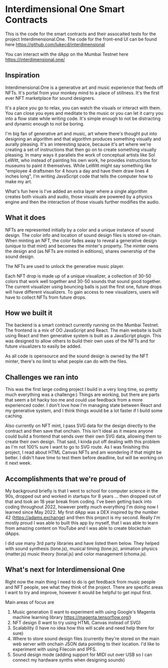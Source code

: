 # Interdimensional One Smart Contracts
This is the code for the smart contracts and their assocaited tests for the project Interdimensional.One.
The code for the front-end UI can be found here https://github.com/lukecd/interdimensional

You can interact with the dApp on the Mumbai Testnet here
https://interdimensional.one/

## Inspiration
Interdimensional.One is a generative art and music experience that feeds off NFTs. It's portal from your monkey mind to a place of stillness. It's the first ever NFT marketplace for sound designers.

It's a place you go to relax, you can watch the visuals or interact with them. You can close you eyes and meditate to the music or you can let it carry you into a flow state while writing code. It's simple enough to not be distracting and dynamic enough to not be boring. 

I'm big fan of generative art and music, art where there's thought put into designing an algorithm and that algorithm produces something visually and aurally pleasing. It's an interesting space, because it's art where we're creating a set of instructions that then go on to create something visually pleasing. In many ways it parallels the work of conceptual artists like Sol LeWitt, who instead of painting his own work, he provides instructions for museums to paint it themselves. While LeWitt might say something like "employee 4 draftsmen for 4 hours a day and have them draw lines 4 inches long", I'm writing JavaScript code that tells the computer how to make my art.

What's fun here is I've added an extra layer where a single algorithm creates both visuals and audio, those visuals are powered by a physics engine and then the interaction of those visuals further modifies the audio. 

## What it does
NFTs are represented initially by a color and a unique instance of sound design. The color info and location of sound design files is stored on-chain. When minting an NFT, the color fades away to reveal a generative design (unique to that mint) and becomes the minter's property. The minter owns the design and (as NFTs are minted in editions), shares ownership of the sound design. 

The NFTs are used to unlock the generative music player. 

Each NFT drop is made up of a unique visualizer, a collection of 30-50 colors that work well together and 30-50 sounds that sound good together. The current visualizer using bouncing balls is just the first one, future drops will have different visualizers. To gain access to new visualizers, users will have to collect NFTs from future drops. 

## How we built it
The backend is a smart contract currently running on the Mumbai Testnet. 
The frontend is a mix of OO JavaScript and React. The main website is built using React and then generative system is built as a JavaScript plugin. This was designed to allow others to build their own uses of the NFTs and for future visualizers to easily be added.

As all code is opensource and the sound design is owned by the NFT minter, there's no limit to what people can do with the files. 

## Challenges we ran into
This was the first large coding project I build in a very long time, so pretty much everything was a challenge:) Things are working, but there are parts that seem a bit hacky too me and could use feedback from a more experienced coder. I don't love how I'm managing state between React and my generative system, and I think things would be a lot faster if I build some caching. 

Also currently on NFT mint, I pass SVG data for the design directly to the contract and then save that onchain. This isn't ideal as it means anyone could build a frontend that sends over their own SVG data, allowing them to create their own design. That said, I kinda put off dealing with this problem as I'm not 100% sure I want to go to SVG route. As I was finishing this project, I read about HTML Canvas NFTs and am wondering if that might be better. I didn't have time to test them before deadline, but will be working on it next week. 

## Accomplishments that we're proud of
My background briefly is that I went to school for computer science in the 90s, dropped out and worked in startups for 8 years ... then dropped out of that and took an 18 year break from coding. I've been getting back into coding throughout 2022, however pretty much everything I'm doing now I learned since May 2022. My first dApp was a DEX inspired by the number 42 (https://adams.exchange) and then this project is my second. Really I'm mostly proud I was able to built this app by myself, that I was able to learn from amazing content on YouTube and I was able to create blockchain dApps. 

I did use many 3rd party libraries and have listed them below. They helped with sound synthesis (tone.js), musical timing (tone.js), animation physics (matter.js) music theory (tonal.js) and color management (choma.js). 

## What's next for Interdimensional One
Right now the main thing I need to do is get feedback from music people and NFT people, see what they think of the project. There are specific areas I want to try and improve, however it would be helpful to get input first. 

Main areas of focus are
1. Music generation (I want to experiment with using Google's Magenta machine learning library https://magenta.tensorflow.org/)
2. NFT design (I want to try using HTML Canvas instead of SVG)
3. Scalability (I have no idea how this will scale and need help there for sure)
4. Where to store sound design files (currently they're stored on the main web server with onchain JSON data pointing to their location. I'd like to experiment with using Filecoin and IPFS.
5. Sound design mode (adding support for MIDI out over USB so I can connect my hardware synths when designing sounds)